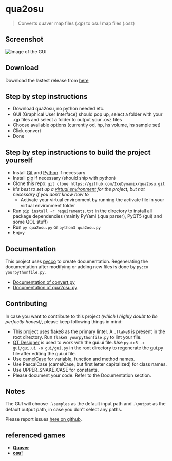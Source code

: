 # qua2osu

> Converts quaver map files (.qp) to osu! map files (.osz)

## Screenshot

![Image of the GUI](https://i.imgur.com/LYwGaVj.png)

## Download

Download the lastest release from [here](https://github.com/IceDynamix/qua2osu/releases)

## Step by step instructions

* Download qua2osu, no python needed etc.
* GUI (Graphical User Interface) should pop up, select a folder with your .qp files and select a folder to output your .osz files
* Choose available options (currently od, hp, hs volume, hs sample set)
* Click convert
* Done

## Step by step instructions to build the project yourself

* Install [Git](https://git-scm.com/) and [Python](https://www.python.org/) if necessary
* Install [pip](https://pip.pypa.io/en/stable/installing/) if necessary (should ship with python)
* Clone this repo: `git clone https://github.com/IceDynamix/qua2osu.git`
* *It's best to set up a [virtual environment](https://docs.python.org/3/tutorial/venv.html) for the project, but not necessary if you don't know how to*
  * Activate your virtual environment by running the activate file in your virtual environment folder
* Run `pip install -r requirements.txt` in the directory to install all package dependencies (mainly PyYaml (.qua parser), PyQT5 (gui) and some QOL stuff)
* Run `py qua2osu.py` or `python3 qua2osu.py`
* Enjoy

## Documentation

This project uses [pycco](https://github.com/pycco-docs/pycco) to create documentation.
Regenerating the documentation after modifying or adding new files is done by `pycco yourpythonfile.py`.

* [Documentation of convert.py](https://icedynamix.github.io/qua2osu/convert.html)
* [Documentation of qua2osu.py](https://icedynamix.github.io/qua2osu/qua2osu.html)

## Contributing

In case you want to contribute to this project *(which I highly doubt to be perfectly honest)*, please keep following things in mind:

* This project uses [flake8](http://flake8.pycqa.org/en/latest/) as the primary linter. A `.flake8` is present in the root directory. Run `flake8 yourpythonfile.py` to lint your file.
* [QT Designer](https://build-system.fman.io/qt-designer-download) is used to work with the gui.ui file. Use `pyuic5 -x gui/gui.ui -o gui/gui.py` in the root directory to regenerate the gui.py file after editing the gui.ui file.
* Use [camelCase](https://en.wikipedia.org/wiki/Camel_case) for variable, function and method names.
* Use PascalCase (camelCase, but first letter capitalized) for class names.
* Use UPPER_SNAKE_CASE for constants.
* Please document your code. Refer to the Documentation section.

## Notes

The GUI will choose `.\samples` as the default input path and `.\output` as the default output path, in case you don't select any paths.

Please report issues [here on github](https://github.com/IceDynamix/qua2osu/issues).

## referenced games

* [**Quaver**](https://quavergame.com/)
* [**osu!**](https://osu.ppy.sh/)

